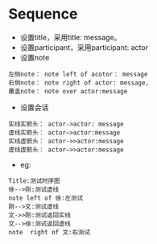 # Sequence


- 设置title，采用title: message。
- 设置participant，采用participant: actor
- 设置note
```
左侧note： note left of acotor： message
右侧note： note right of actor: message,
覆盖note： note over actor:message
```
- 设置会话
```
实线实箭头： actor->actor: message
虚线实箭头： actor–>actor:message
实线虚箭头： actor->>actor:message
虚线虚箭头： actor–>>actor:message
```
- eg:
```sequence
Title:测试时序图
徐-->刚:测试虚线
note left of 徐:左测试
刚-->文:测试虚线
文->>刚:测试返回实线
文-->徐:测试返回虚线
note  right of 文:右测试
```
